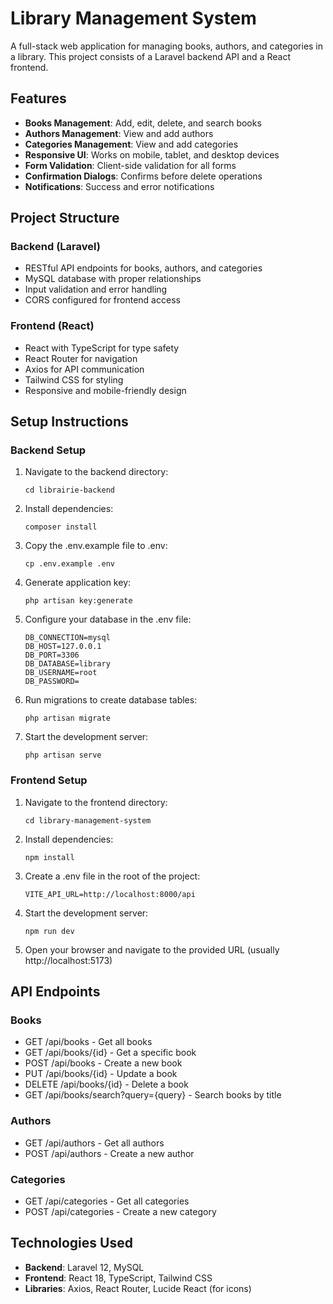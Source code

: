 # Library Management System

A full-stack web application for managing books, authors, and categories in a library. This project consists of a Laravel backend API and a React frontend.

## Features

- **Books Management**: Add, edit, delete, and search books
- **Authors Management**: View and add authors
- **Categories Management**: View and add categories
- **Responsive UI**: Works on mobile, tablet, and desktop devices
- **Form Validation**: Client-side validation for all forms
- **Confirmation Dialogs**: Confirms before delete operations
- **Notifications**: Success and error notifications

## Project Structure

### Backend (Laravel)

- RESTful API endpoints for books, authors, and categories
- MySQL database with proper relationships
- Input validation and error handling
- CORS configured for frontend access

### Frontend (React)

- React with TypeScript for type safety
- React Router for navigation
- Axios for API communication
- Tailwind CSS for styling
- Responsive and mobile-friendly design

## Setup Instructions

### Backend Setup

1. Navigate to the backend directory:
   ```
   cd librairie-backend
   ```

2. Install dependencies:
   ```
   composer install
   ```

3. Copy the .env.example file to .env:
   ```
   cp .env.example .env
   ```

4. Generate application key:
   ```
   php artisan key:generate
   ```

5. Configure your database in the .env file:
   ```
   DB_CONNECTION=mysql
   DB_HOST=127.0.0.1
   DB_PORT=3306
   DB_DATABASE=library
   DB_USERNAME=root
   DB_PASSWORD=
   ```

6. Run migrations to create database tables:
   ```
   php artisan migrate
   ```

7. Start the development server:
   ```
   php artisan serve
   ```

### Frontend Setup

1. Navigate to the frontend directory:
   ```
   cd library-management-system
   ```

2. Install dependencies:
   ```
   npm install
   ```

3. Create a .env file in the root of the project:
   ```
   VITE_API_URL=http://localhost:8000/api
   ```

4. Start the development server:
   ```
   npm run dev
   ```

5. Open your browser and navigate to the provided URL (usually http://localhost:5173)

## API Endpoints

### Books
- GET /api/books - Get all books
- GET /api/books/{id} - Get a specific book
- POST /api/books - Create a new book
- PUT /api/books/{id} - Update a book
- DELETE /api/books/{id} - Delete a book
- GET /api/books/search?query={query} - Search books by title

### Authors
- GET /api/authors - Get all authors
- POST /api/authors - Create a new author

### Categories
- GET /api/categories - Get all categories
- POST /api/categories - Create a new category

## Technologies Used

- **Backend**: Laravel 12, MySQL
- **Frontend**: React 18, TypeScript, Tailwind CSS
- **Libraries**: Axios, React Router, Lucide React (for icons)